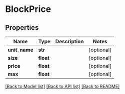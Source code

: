 # BlockPrice

## Properties
Name | Type | Description | Notes
------------ | ------------- | ------------- | -------------
**unit_name** | **str** |  | [optional] 
**size** | **float** |  | [optional] 
**price** | **float** |  | [optional] 
**max** | **float** |  | [optional] 

[[Back to Model list]](../README.md#documentation-for-models) [[Back to API list]](../README.md#documentation-for-api-endpoints) [[Back to README]](../README.md)

